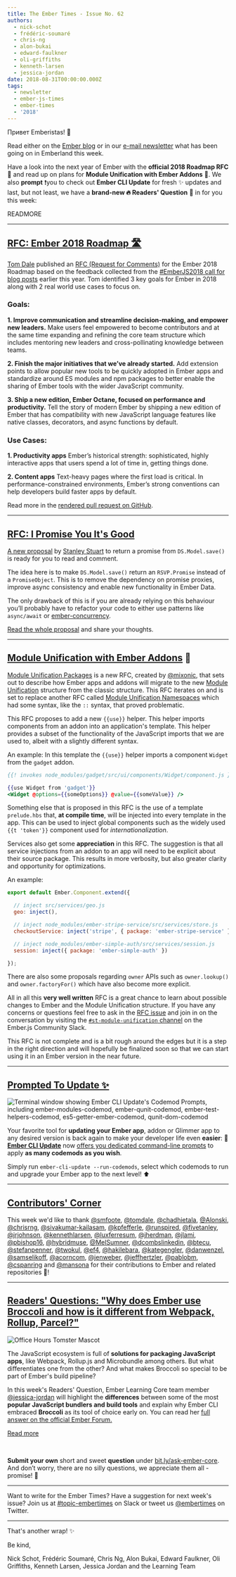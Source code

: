 ```yaml
---
title: The Ember Times - Issue No. 62
authors:
  - nick-schot
  - frédéric-soumaré
  - chris-ng
  - alon-bukai
  - edward-faulkner
  - oli-griffiths
  - kenneth-larsen
  - jessica-jordan
date: 2018-08-31T00:00:00.000Z
tags:
  - newsletter
  - ember-js-times
  - ember-times
  - '2018'
---
```



Привет Emberistas! 🐹

Read either on the [Ember blog](https://emberjs.com/blog/tags/newsletter.html) or in our [e-mail newsletter](https://the-emberjs-times.ongoodbits.com/) what has been going on in Emberland this week.

Have a look into the next year of Ember with the **official 2018 Roadmap RFC** 🌆 and read up on plans for **Module Unification with Ember Addons** 🐹. We also **prompt** ❗️you to check out **Ember CLI Update** for fresh ✨ updates and last, but not least, we have a **brand-new 🔥 Readers' Question** 🌿 in for you this week:

READMORE

---

## [RFC: Ember 2018 Roadmap 🛣](https://github.com/emberjs/rfcs/pull/364)

[Tom Dale](https://github.com/tomdale) published an [RFC (Request for Comments)](https://github.com/emberjs/rfcs/pull/364) for the Ember 2018 Roadmap based on the feedback collected from the [#EmberJS2018 call for blog posts](https://www.emberjs.com/blog/2018/05/02/ember-2018-roadmap-call-for-posts.html) earlier this year. Tom identified 3 key goals for Ember in 2018 along with 2 real world use cases to focus on.

### Goals:

**1. Improve communication and streamline decision-making, and empower new leaders.**
Make users feel empowered to become contributors and at the same time expanding and refining the core team structure which includes mentoring new leaders and cross-pollinating knowledge between teams.

**2. Finish the major initiatives that we’ve already started.**
Add extension points to allow popular new tools to be quickly adopted in Ember apps and standardize around ES modules and npm packages to better enable the sharing of Ember tools with the wider JavaScript community.

**3. Ship a new edition, Ember Octane, focused on performance and productivity.**
Tell the story of modern Ember by shipping a new edition of Ember that has compatibility with new JavaScript language features like native classes, decorators, and async functions by default.

### Use Cases:

**1. Productivity apps**
Ember’s historical strength: sophisticated, highly interactive apps that users spend a lot of time in, getting things done.

**2. Content apps**
Text-heavy pages where the first load is critical. In performance-constrained environments, Ember’s strong conventions can help developers build faster apps by default.

Read more in the [rendered pull request on GitHub](https://github.com/emberjs/rfcs/blob/26c4d83fb66568e1087a05818fb39a307ebf8da8/text/0000-roadmap-2018.md).

---

## [RFC: I Promise You It's Good](https://github.com/fivetanley/rfcs/blob/deprecate-promise-object-save/text/0000-ember-data-return-promise-from-ds-model-save.md)

[A new proposal](https://github.com/fivetanley/rfcs/blob/deprecate-promise-object-save/text/0000-ember-data-return-promise-from-ds-model-save.md) by [Stanley Stuart](https://github.com/fivetanley) to return a promise from `DS.Model.save()` is ready for you to read and comment.

The idea here is to make `DS.Model.save()` return an `RSVP.Promise` instead of a `PromiseObject`. This is to remove the dependency on promise proxies, improve async consistency and enable new functionality in Ember Data.

The only drawback of this is if you are already relying on this behaviour you’ll probably have to refactor your code to either use patterns like `async/await` or [ember-concurrency](http://ember-concurrency.com/).

[Read the whole proposal](https://github.com/fivetanley/rfcs/blob/deprecate-promise-object-save/text/0000-ember-data-return-promise-from-ds-model-save.md) and share your thoughts.

---

## [Module Unification with Ember Addons](https://github.com/emberjs/rfcs/pull/367) 🎁

[Module Unification Packages](https://github.com/emberjs/rfcs/pull/367) is a new RFC, created by [@mixonic](https://github.com/mixonic), that sets out to describe how Ember apps and addons will migrate to the new [Module Unification](https://github.com/emberjs/rfcs/blob/master/text/0143-module-unification.md) structure from the classic structure. This RFC iterates on and is set to replace another RFC called [Module Unification Namespaces](https://github.com/emberjs/rfcs/pull/309) which had some syntax, like the `::` syntax, that proved problematic.

This RFC proposes to add a new `{{use}}` helper. This helper imports components from an addon into an application's template. This helper provides a subset of the functionality of the JavaScript imports that we are used to, albeit with a slightly different syntax.

An example: In this template the `{{use}}` helper imports a component `Widget` from the `gadget` addon.

```handlebars
{{! invokes node_modules/gadget/src/ui/components/Widget/component.js }}

{{use Widget from 'gadget'}}
<Widget @options={{someOptions}} @value={{someValue}} />
```

Something else that is proposed in this RFC is the use of a template `prelude.hbs` that, **at compile time**, will be injected into every template in the app. This can be used to inject global components such as the widely used `{{t 'token'}}` component used for *internationalization*.

Services also get some **appreciation** in this RFC. The suggestion is that all service injections from an addon to an app will need to be explicit about their source package. This results in more verbosity, but also greater clarity and opportunity for optimizations.

An example:

```js
export default Ember.Component.extend({

  // inject src/services/geo.js
  geo: inject(),

  // inject node_modules/ember-stripe-service/src/services/store.js
  checkoutService: inject('stripe', { package: 'ember-stripe-service' }),

  // inject node_modules/ember-simple-auth/src/services/session.js
  session: inject({ package: 'ember-simple-auth' })

});
```

There are also some proposals regarding `owner` APIs such as `owner.lookup()` and `owner.factoryFor()` which have also become more explicit.

All in all this **very well written** RFC is a great chance to learn about possible changes to Ember and the Module Unification structure.
If you have any concerns or questions feel free to ask in the [RFC issue](https://github.com/emberjs/rfcs/pull/367) and join in on the conversation by visiting the [`#st-module-unification` channel](https://embercommunity.slack.com/messages/C5JN29NTC/) on the Ember.js Community Slack.

This RFC is not complete and is a bit rough around the edges but it is a step in the right direction and will hopefully be finalized soon so that we can start using it in an Ember version in the near future.

---

## [Prompted To Update ✨](https://twitter.com/kellyselden/status/1034197684595257345)

<img src="/images/blog/emberjstimes/embercliupdate-codemod-prompts.png" alt="Terminal window showing Ember CLI Update's Codemod Prompts, including ember-modules-codemod, ember-qunit-codemod, ember-test-helpers-codemod, es5-getter-ember-codemod, qunit-dom-codemod" />

Your favorite tool for **updating your Ember app**, addon or Glimmer app to any desired version is back again to make your developer life even **easier**: 🌟[**Ember CLI Update**](https://github.com/ember-cli/ember-cli-update) now [offers you dedicated command-line prompts](https://twitter.com/kellyselden/status/1034197684595257345) to apply **as many codemods as you wish**.

Simply run `ember-cli-update --run-codemods`, select which codemods to run and upgrade your Ember app to the next level! ⬆️

---

## [Contributors' Corner](https://guides.emberjs.com/release/contributing/repositories/)

<p>This week we'd like to thank <a href="https://github.com/smfoote" target="gh-user">@smfoote</a>, <a href="https://github.com/tomdale" target="gh-user">@tomdale</a>, <a href="https://github.com/chadhietala" target="gh-user">@chadhietala</a>, <a href="https://github.com/Alonski" target="gh-user">@Alonski</a>, <a href="https://github.com/chrisrng" target="gh-user">@chrisrng</a>, <a href="https://github.com/sivakumar-kailasam" target="gh-user">@sivakumar-kailasam</a>, <a href="https://github.com/kpfefferle" target="gh-user">@kpfefferle</a>, <a href="https://github.com/runspired" target="gh-user">@runspired</a>, <a href="https://github.com/fivetanley" target="gh-user">@fivetanley</a>, <a href="https://github.com/jrjohnson" target="gh-user">@jrjohnson</a>, <a href="https://github.com/kennethlarsen" target="gh-user">@kennethlarsen</a>, <a href="https://github.com/luxferresum" target="gh-user">@luxferresum</a>, <a href="https://github.com/jherdman" target="gh-user">@jherdman</a>, <a href="https://github.com/jlami" target="gh-user">@jlami</a>, <a href="https://github.com/pbishop16" target="gh-user">@pbishop16</a>, <a href="https://github.com/hybridmuse" target="gh-user">@hybridmuse</a>, <a href="https://github.com/MelSumner" target="gh-user">@MelSumner</a>, <a href="https://github.com/dcombslinkedin" target="gh-user">@dcombslinkedin</a>, <a href="https://github.com/btecu" target="gh-user">@btecu</a>, <a href="https://github.com/stefanpenner" target="gh-user">@stefanpenner</a>, <a href="https://github.com/twokul" target="gh-user">@twokul</a>, <a href="https://github.com/ef4" target="gh-user">@ef4</a>, <a href="https://github.com/hakilebara" target="gh-user">@hakilebara</a>, <a href="https://github.com/kategengler" target="gh-user">@kategengler</a>, <a href="https://github.com/danwenzel" target="gh-user">@danwenzel</a>, <a href="https://github.com/samselikoff" target="gh-user">@samselikoff</a>, <a href="https://github.com/acorncom" target="gh-user">@acorncom</a>, <a href="https://github.com/jenweber" target="gh-user">@jenweber</a>, <a href="https://github.com/jeffhertzler" target="gh-user">@jeffhertzler</a>, <a href="https://github.com/pablobm" target="gh-user">@pablobm</a>, <a href="https://github.com/cspanring" target="gh-user">@cspanring</a> and <a href="https://github.com/mansona" target="gh-user">@mansona</a> for their contributions to Ember and related repositories 💖!</p>

---

## [Readers' Questions: "Why does Ember use Broccoli and how is it different from Webpack, Rollup, Parcel?"](https://discuss.emberjs.com/t/readers-questions-why-does-ember-use-broccoli-and-how-is-it-different-from-webpack-rollup-parcel/15384)

 <div class="blog-row">
<img class="float-right small transparent padded" alt="Office Hours Tomster Mascot" title="Readers' Questions" src="/images/tomsters/officehours.png" />

<p>The JavaScript ecosystem is full of <strong>solutions for packaging JavaScript apps</strong>, like Webpack, Rollup.js and Microbundle among others. But what differentiates one from the other? And what makes Broccoli so special to be part of Ember's build pipeline?</p>

<p>In this week's Readers' Question, Ember Learning Core team member <a href="https://github.com/jessica-jordan" target="jj">@jessica-jordan</a> will highlight the <strong>differences</strong> between some of the most <strong>popular JavaScript bundlers and build tools</strong> and explain why Ember CLI embraced <strong>Broccoli</strong> as its tool of choice early on. You can read her <a href="https://discuss.emberjs.com/t/readers-questions-why-does-ember-use-broccoli-and-how-is-it-different-from-webpack-rollup-parcel/15384" target="rq">full answer on the official Ember Forum.</a></p>

<p><a class="ember-button" href="https://discuss.emberjs.com/t/readers-questions-why-does-ember-use-broccoli-and-how-is-it-different-from-webpack-rollup-parcel/15384" target="rq">Read more</a></p>
<br/>

<p><strong>Submit your own</strong> short and sweet <strong>question</strong> under <a href="https://bit.ly/ask-ember-core" target="rq">bit.ly/ask-ember-core</a>. And don’t worry, there are no silly questions, we appreciate them all - promise! 🤞</p>

</div>

---

Want to write for the Ember Times? Have a suggestion for next week's issue? Join us at [#topic-embertimes](https://embercommunity.slack.com/messages/C8P6UPWNN/) on Slack or tweet us [@embertimes](https://twitter.com/embertimes) on Twitter.

---


That's another wrap! ✨

Be kind,

Nick Schot, Frédéric Soumaré, Chris Ng, Alon Bukai, Edward Faulkner, Oli Griffiths, Kenneth Larsen, Jessica Jordan and the Learning Team
